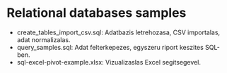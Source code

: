 # Relational databases samples

* create_tables_import_csv.sql: Adatbazis letrehozasa, CSV importalas, adat normalizalas.
* query_samples.sql: Adat felterkepezes, egyszeru riport keszites SQL-ben.
* sql-excel-pivot-example.xlsx: Vizualizaslas Excel segitsegevel.